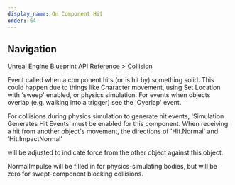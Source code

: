 ```yaml
---
display_name: On Component Hit
order: 64
---
```

## Navigation

[Unreal Engine Blueprint API Reference](https://dev.epicgames.com/documentation/en-us/unreal-engine/BlueprintAPI) > [Collision](https://dev.epicgames.com/documentation/en-us/unreal-engine/BlueprintAPI/Collision)

Event called when a component hits (or is hit by) something solid. This could happen due to things like Character movement, using Set Location with 'sweep' enabled, or physics simulation.
For events when objects overlap (e.g. walking into a trigger) see the 'Overlap' event.

For collisions during physics simulation to generate hit events, 'Simulation Generates Hit Events' must be enabled for this component.
When receiving a hit from another object's movement, the directions of 'Hit.Normal' and 'Hit.ImpactNormal'

will be adjusted to indicate force from the other object against this object.

NormalImpulse will be filled in for physics-simulating bodies, but will be zero for swept-component blocking collisions.

